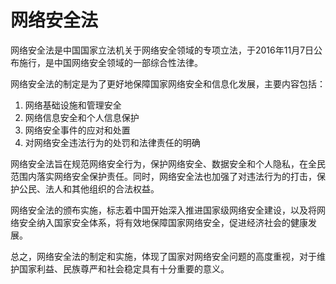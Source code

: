 # 网络安全法
网络安全法是中国国家立法机关于网络安全领域的专项立法，于2016年11月7日公布施行，是中国网络安全领域的一部综合性法律。

网络安全法的制定是为了更好地保障国家网络安全和信息化发展，主要内容包括：

1. 网络基础设施和管理安全
2. 网络信息安全和个人信息保护
3. 网络安全事件的应对和处置
4. 对网络安全违法行为的处罚和法律责任的明确

网络安全法旨在规范网络安全行为，保护网络安全、数据安全和个人隐私，在全民范围内落实网络安全保护责任。同时，网络安全法也加强了对违法行为的打击，保护公民、法人和其他组织的合法权益。

网络安全法的颁布实施，标志着中国开始深入推进国家级网络安全建设，以及将网络安全纳入国家安全体系，将有效地保障国家网络安全，促进经济社会的健康发展。

总之，网络安全法的制定和实施，体现了国家对网络安全问题的高度重视，对于维护国家利益、民族尊严和社会稳定具有十分重要的意义。